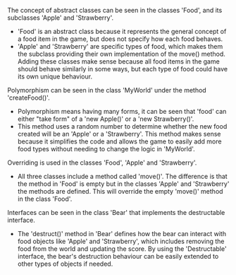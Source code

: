 The concept of abstract classes can be seen in the classes 'Food', and its subclasses 'Apple' and 'Strawberry'. 
- 'Food' is an abstract class because it represents the general concept of a food item in the game, but does not specify how each food behaves.
- 'Apple' and 'Strawberry' are specific types of food, which makes them the subclass providing their own implementation of the move() method.
Adding these classes make sense because all food items in the game should behave similarly in some ways, but each type of food could have its own unique behaviour.

Polymorphism can be seen in the class 'MyWorld' under the method 'createFood()'.
- Polymorphism means having many forms, it can be seen that 'food' can either "take form" of a 'new Apple()' or a 'new Strawberry()'.
- This method uses a random number to determine whether the new food created will be an 'Apple' or a 'Strawberry'.
This method makes sense because it simplifies the code and allows the game to easily add more food types without needing to change the logic in 'MyWorld'.

Overriding is used in the classes 'Food', 'Apple' and 'Strawberry'. 
- All three classes include a method called 'move()'. The difference is that the method in 'Food' is empty but in the classes 'Apple' and 'Strawberry' the methods are defined. This will override the empty 'move()' method in the class 'Food'.

Interfaces can be seen in the class 'Bear' that implements the destructable interface.
- The 'destruct()' method in 'Bear' defines how the bear can interact with food objects like 'Apple' and 'Strawberry', which includes removing the food from the world and updating the score.
By using the 'Destructable' interface, the bear's destruction behaviour can be easily extended to other types of objects if needed.

